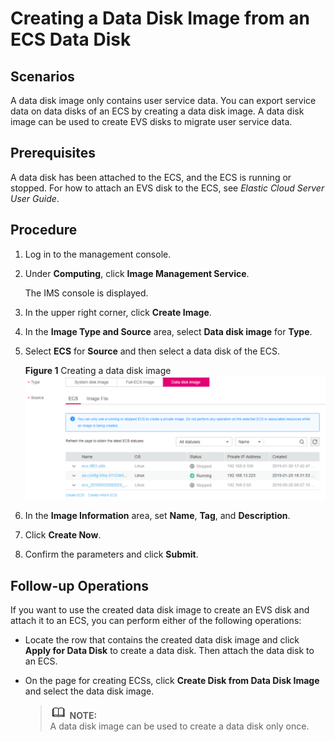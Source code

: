 # Creating a Data Disk Image from an ECS Data Disk<a name="EN-US_TOPIC_0102644450"></a>

## Scenarios<a name="section18717101118575"></a>

A  data disk image  only contains user service data. You can export service data on data disks of an ECS by creating a data disk image. A data disk image can be used to create EVS disks to migrate user service data.

## Prerequisites<a name="section5577833119352"></a>

A data disk has been attached to the ECS, and the ECS is running or stopped. For how to attach an EVS disk to the ECS, see  _Elastic Cloud Server User Guide_.

## Procedure<a name="section175352011190"></a>

1.  Log in to the management console.
2.  Under  **Computing**, click  **Image Management Service**.

    The IMS console is displayed.

3.  In the upper right corner, click  **Create Image**.
4.  In the  **Image Type and Source**  area, select  **Data disk image**  for  **Type**.
5.  Select  **ECS**  for  **Source**  and then select a data disk of the ECS.

    **Figure  1**  Creating a data disk image<a name="fig197535202193"></a>  
    ![](figures/creating-a-data-disk-image.png "creating-a-data-disk-image")

6.  In the  **Image Information**  area, set  **Name**,  **Tag**, and  **Description**.
7.  Click  **Create Now**.
8.  Confirm the parameters and click  **Submit**.

## Follow-up Operations<a name="section14131852173714"></a>

If you want to use the created data disk image to create an EVS disk and attach it to an ECS, you can perform either of the following operations:

-   Locate the row that contains the created data disk image and click  **Apply for Data Disk**  to create a data disk. Then attach the data disk to an ECS.
-   On the page for creating ECSs, click  **Create Disk from Data Disk Image**  and select the data disk image.

    >![](public_sys-resources/icon-note.gif) **NOTE:**   
    >A data disk image can be used to create a data disk only once.   


